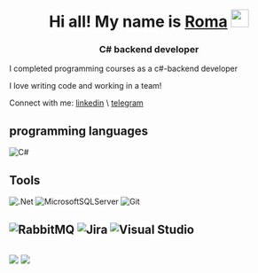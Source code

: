 <h1 align="center">Hi all! My name is <a href="https://t.me/azarovrom" target="_blank">Roma</a> 
<img src="https://github.com/blackcater/blackcater/raw/main/images/Hi.gif" height="32"/></h1>
<h3 align="center">C# backend developer</h3>

<p>I completed programming courses as a c#-backend developer</p>
<p>I love writing code and working in a team!</p>
Connect with me: <a href="https://www.linkedin.com/in/roman-azarov-b755751b5/" target="_blank">linkedin</a> \ <a href="https://t.me/azarovrom" target="_blank">telegram</a> 

<h2 align="left">programming languages</h2>

![C#](https://img.shields.io/badge/c%23-%23239120.svg?style=for-the-badge&logo=c-sharp&logoColor=white)

<h2 align="left">Tools</h2>

![.Net](https://img.shields.io/badge/.NET-5C2D91?style=for-the-badge&logo=.net&logoColor=white)
![MicrosoftSQLServer](https://img.shields.io/badge/Microsoft%20SQL%20Sever-CC2927?style=for-the-badge&logo=microsoft%20sql%20server&logoColor=white)
![Git](https://img.shields.io/badge/git-%23F05033.svg?style=for-the-badge&logo=git&logoColor=white)

![RabbitMQ](https://img.shields.io/badge/Rabbitmq-FF6600?style=for-the-badge&logo=rabbitmq&logoColor=white)
![Jira](https://img.shields.io/badge/jira-%230A0FFF.svg?style=for-the-badge&logo=jira&logoColor=white)
![Visual Studio](https://img.shields.io/badge/Visual%20Studio-5C2D91.svg?style=for-the-badge&logo=visual-studio&logoColor=white)
---

![](https://github-profile-summary-cards.vercel.app/api/cards/repos-per-language?username=AzarovRoman&theme=solarized_dark)
![](https://github-profile-summary-cards.vercel.app/api/cards/stats?username=AzarovRoman&theme=solarized_dark)
---
